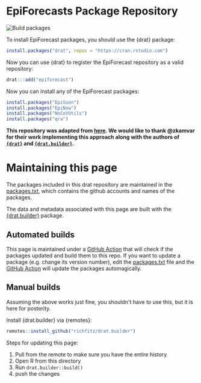 # EpiForecasts Package Repository


![Build packages](https://github.com/epiforecasts/drat/workflows/Build%20packages/badge.svg)


To install EpiForecast packages, you should use the {drat} package:

```r
install.packages("drat", repos = "https://cran.rstudio.com")
```

Now you can use {drat} to register the EpiForecast repository as a valid repository:

```r
drat:::add("epiforecast")
```

Now you can install any of the EpiForecast packages:

```r
install.packages("EpiSoon")
install.packages("EpiNow")
install.packages("NoCoVUtils")
install.packages("qra")
```

**This repository was adapted from [here](https://github.com/R4EPI/drat). We would like to thank @zkamvar for their work implementing this approach along with the authors of [`{drat}`](https://github.com/eddelbuettel/drat) and [`{drat.builder}`](https://github.com/richfitz/drat.builder).**

# Maintaining this page

The packages included in this drat repository are maintained in the
[packages.txt], which contains the github accounts and names of
the packages.

The data and metadata associated with this page are built with the
[{drat.builder}](https://github.com/richfitz/drat.builder) package. 

## Automated builds

This page is maintained under a [GitHub Action] that will check if the packages
updated and build them to this repo. If you want to update a package (e.g.
change its version number), edit the [packages.txt] file and the [GitHub
Action] will update the packages automagically. 

## Manual builds

Assuming the above works just fine, you shouldn't have to use this, but it is
here for posterity.

Install {drat.builder} via {remotes}:

```r
remotes::install_github("richfitz/drat.builder")
```

Steps for updating this page:

1. Pull from the remote to make sure you have the entire history
2. Open R from this directory
3. Run `drat.builder::build()`
4. push the changes

[packages.txt]: ./packages.txt
[GitHub Action]: https://github.com/epiforecasts/drat/actions?query=workflow%3A%22Build+packages%22
